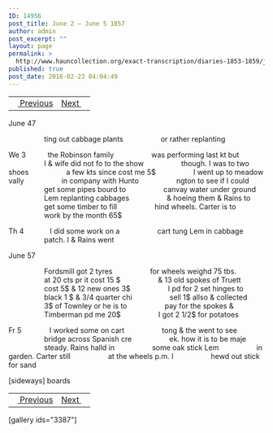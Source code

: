 ```yaml
---
ID: 14956
post_title: June 2 – June 5 1857
author: admin
post_excerpt: ""
layout: page
permalink: >
  http://www.hauncollection.org/exact-transcription/diaries-1853-1859/june-2-june-5-1857/
published: true
post_date: 2016-02-23 04:04:49
---
```

<table style="width: 100%;" align="center">
<tbody>
<tr>
<td><a href="http://www.hauncollection.org/version-2/diaries-1853-1859/may-30-june-2-1857/"><img src="https://lh3.googleusercontent.com/-EFJpxxNiPNw/VqgtWBCZrMI/AAAAAAAAAFU/WfY4lPFWWkg/s800-Ic42/Soeb-Plain-Arrows-8-10px.png" alt="" width="10" height="10" /> Previous</a></td>
<td style="text-align: right;"><a href="http://www.hauncollection.org/version-2/diaries-1853-1859/june-5-june-8-1857-2/">Next <img src="https://lh3.googleusercontent.com/-67k0cYlpXHw/VqgtWKz1MXI/AAAAAAAAAFU/k9PW_Piyurk/s800-Ic42/Soeb-Plain-Arrows-5-10px.png" alt="" width="10" height="10" /></a></td>
</tr>
</tbody>
</table>
June 47

<span style="margin-left: 70px;">ting out cabbage plants
<span style="margin-left: 70px;">or rather replanting</span></span>

We 3           the Robinson family
<span style="margin-left: 70px;">was performing last kt but
<span style="margin-left: 70px;">I &amp; wife did not fo to the show
<span style="margin-left: 70px;">though. I was to two shoes
<span style="margin-left: 70px;">a few kts since cost me 5$
<span style="margin-left: 70px;">I went up to meadow vally
<span style="margin-left: 70px;">in company with Hunto
<span style="margin-left: 70px;">ngton to see if I could
<span style="margin-left: 70px;">get some pipes bourd to
<span style="margin-left: 70px;">canvay water under ground
<span style="margin-left: 70px;">Lem replanting cabbages
<span style="margin-left: 70px;">&amp; hoeing them &amp; Rains to
<span style="margin-left: 70px;">get some timber to fill
<span style="margin-left: 70px;">hind wheels. Carter is to
<span style="margin-left: 70px;">work by the month 65$</span></span></span></span></span></span></span></span></span></span></span></span></span></span>

Th 4             I did some work on a
<span style="margin-left: 70px;">cart tung Lem in cabbage
<span style="margin-left: 70px;">patch. I &amp; Rains went</span></span>

June 57

<span style="margin-left: 70px;">Fordsmill got 2 tyres
<span style="margin-left: 70px;">for wheels weighd 75 tbs.
<span style="margin-left: 70px;">at 20 cts pr it cost 15 $
<span style="margin-left: 70px;">&amp; 13 old spokes of Truett
<span style="margin-left: 70px;">cost 5$ &amp; 12 new ones 3$
<span style="margin-left: 70px;">I pd for 2 set hinges to
<span style="margin-left: 70px;">black 1 $ &amp; 3/4 quarter chi
<span style="margin-left: 70px;">sell 1$ allso &amp; collected
<span style="margin-left: 70px;">3$ of Townley or he is to
<span style="margin-left: 70px;">pay for the spokes &amp;
<span style="margin-left: 70px;">Timberman pd me 20$
<span style="margin-left: 70px;">I got 2 1/2$ for potatoes</span></span></span></span></span></span></span></span></span></span></span></span>

Fr 5              I worked some on cart
<span style="margin-left: 70px;">tong &amp; the went to see
<span style="margin-left: 70px;">bridge across Spanish cre
<span style="margin-left: 70px;">ek. how it is to be maje
<span style="margin-left: 70px;">steady. Rains halld in
<span style="margin-left: 70px;">some oak stick Lem
<span style="margin-left: 70px;">in garden. Carter still
<span style="margin-left: 70px;">at the wheels p.m. I
<span style="margin-left: 70px;">hewd out stick for sand</span></span></span></span></span></span></span></span>

[sideways]
boards
<table style="width: 100%;" align="center">
<tbody>
<tr>
<td><a href="http://www.hauncollection.org/version-2/diaries-1853-1859/may-30-june-2-1857/"><img src="https://lh3.googleusercontent.com/-EFJpxxNiPNw/VqgtWBCZrMI/AAAAAAAAAFU/WfY4lPFWWkg/s800-Ic42/Soeb-Plain-Arrows-8-10px.png" alt="" width="10" height="10" /> Previous</a></td>
<td style="text-align: right;"><a href="http://www.hauncollection.org/version-2/diaries-1853-1859/june-5-june-8-1857-2/">Next <img src="https://lh3.googleusercontent.com/-67k0cYlpXHw/VqgtWKz1MXI/AAAAAAAAAFU/k9PW_Piyurk/s800-Ic42/Soeb-Plain-Arrows-5-10px.png" alt="" width="10" height="10" /></a></td>
</tr>
</tbody>
</table>
[gallery ids="3387"]